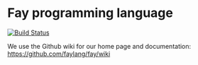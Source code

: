 # Fay programming language

[![Build Status](https://secure.travis-ci.org/faylang/fay.png?branch=master)](http://travis-ci.org/faylang/fay)

We use the Github wiki for our home page and documentation: https://github.com/faylang/fay/wiki
